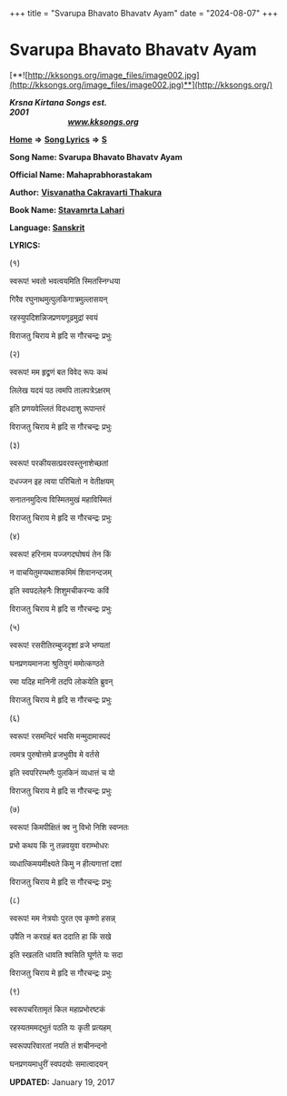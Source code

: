 +++
title = "Svarupa Bhavato Bhavatv Ayam"
date = "2024-08-07"
+++

# Svarupa Bhavato Bhavatv Ayam
[**![http://kksongs.org/image_files/image002.jpg](http://kksongs.org/image_files/image002.jpg)**](http://kksongs.org/)

**_Krsna Kirtana Songs est. 2001_**                                                                                                                                                 **_www.kksongs.org_**

**[Home](http://kksongs.org/)** **⇒** **[Song Lyrics](http://kksongs.org/lyrics.html)** **⇒** **[S](http://kksongs.org/songs/song_s.html)**

**Song Name: Svarupa Bhavato Bhavatv Ayam**

**Official Name: Mahaprabhorastakam**

**Author:** [**Visvanatha Cakravarti Thakura**](http://kksongs.org/authors/list/vct.html)

**Book Name: [Stavamrta Lahari](http://kksongs.org/authors/literature/stavamrta_lahari.html)**

**Language: [Sanskrit](http://kksongs.org/language/list/sanskrit.html)**

**LYRICS:**

(१)

स्वरूप! भवतो भवत्वयमिति स्मितस्निग्धया

गिरैव रघुनाथमुत्पुलकिगात्रमुल्लासयन्

रहस्युपदिशन्निजप्रणयगूढमुद्रां स्वयं

विराजतु चिराय मे हृदि स गौरचन्द्रः प्रभुः

(२)

स्वरूप! मम हृद्व्रणं बत विवेद रूपः कथं

लिलेख यदयं पठ त्वमपि तालपत्रेऽक्षरम्

इति प्रणयवेल्लितं विदधदाशु रूपान्तरं

विराजतु चिराय मे हृदि स गौरचन्द्रः प्रभुः

(३)

स्वरूप! परकीयसत्प्रवरवस्तुनाशेच्छतां

दधज्जन इह त्वया परिचितो न वेतीक्षयम्

सनातनमुदित्य विस्मितमुखं महाविस्मितं

विराजतु चिराय मे हृदि स गौरचन्द्रः प्रभुः

(४)

स्वरूप! हरिनाम यज्जगदघोषयं तेन किं

न वाचयितुमप्यथाशकमिमं शिवानन्दजम्

इति स्वपदलेहनैः शिशुमचीकरन्यः कविं

विराजतु चिराय मे हृदि स गौरचन्द्रः प्रभुः

(५)

स्वरूप! रसरीतिरम्बुजदृशां व्रजे भण्यतां

घनप्रणयमानजा श्रुतियुगं ममोत्कण्ठते

रमा यदिह मानिनी तदपि लोकयेति ब्रुवन्

विराजतु चिराय मे हृदि स गौरचन्द्रः प्रभुः

(६)

स्वरूप! रसमन्दिरं भवसि मन्मुदामास्पदं

त्वमत्र पुरुषोत्तमे व्रजभुवीव मे वर्तसे

इति स्वपरिरम्भणैः पुलकिनं व्यधात्तं च यो

विराजतु चिराय मे हृदि स गौरचन्द्रः प्रभुः

(७)

स्वरूप! किमपीक्षितं क्व नु विभो निशि स्वप्नतः

प्रभो कथय किं नु तन्नवयुवा वराम्भोधरः

व्यधात्किमयमीक्ष्यते किमु न हीत्यगात्तां दशां

विराजतु चिराय मे हृदि स गौरचन्द्रः प्रभुः

(८)

स्वरूप! मम नेत्रयोः पुरत एव कृष्णो हसन्न्

उपैति न करग्रहं बत ददाति हा किं सखे

इति स्खलति धावति श्वसिति घूर्णते यः सदा

विराजतु चिराय मे हृदि स गौरचन्द्रः प्रभुः

(९)

स्वरूपचरितामृतं किल महाप्रभोरष्टकं

रहस्यतममद्भुतं पठति यः कृती प्रत्यहम्

स्वरूपपरिवारतां नयति तं शचीनन्दनो

घनप्रणयमाधुरीं स्वपदयोः समात्वादयन्

**UPDATED:** January 19, 2017